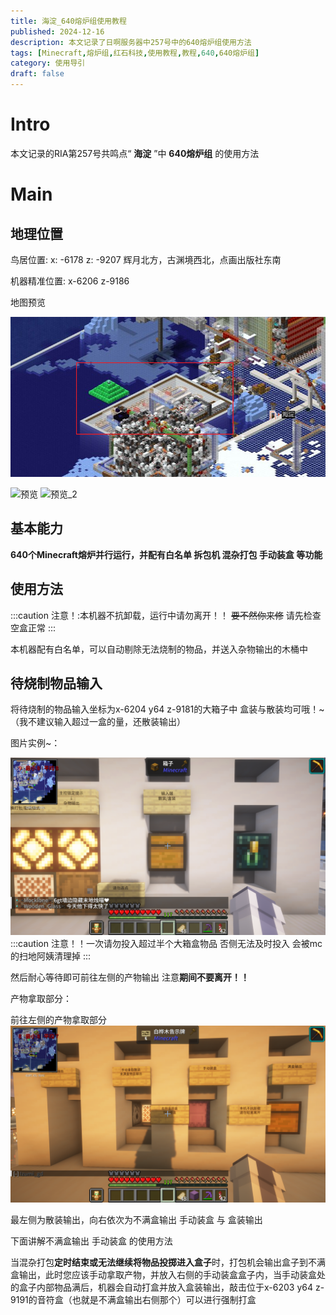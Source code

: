 ```yaml
---
title: 海淀_640熔炉组使用教程
published: 2024-12-16
description: 本文记录了日啊服务器中257号中的640熔炉组使用方法
tags: [Minecraft,熔炉组,红石科技,使用教程,教程,640,640熔炉组]
category: 使用导引
draft: false
---
```


# Intro
本文记录的RIA第257号共鸣点“ **海淀** ”中 **640熔炉组** 的使用方法

# Main
## 地理位置
鸟居位置: x: -6178 z: -9207 辉月北方，古渊境西北，点画出版社东南

机器精准位置: x-6206 z-9186

地图预览

![640熔炉组地图预览](./640_preview.png)

![预览](https://i0.hdslb.com/bfs/article/bb1eec33ba8533e4210ea5e58d47e352452972510.png@1e_1c.webp)
![预览_2](https://i0.hdslb.com/bfs/article/6d892ee0b382ddbce95a7d1408112554452972510.png@1e_1c.webp)

## 基本能力
**640个Minecraft熔炉并行运行，并配有白名单 拆包机 混杂打包 手动装盒 等功能**

## 使用方法
:::caution
注意！:本机器不抗卸载，运行中请勿离开！！ ~~要不然你来修~~ 请先检查空盒正常
:::

本机器配有白名单，可以自动剔除无法烧制的物品，并送入杂物输出的木桶中

## 待烧制物品输入
将待烧制的物品输入坐标为x-6204 y64 z-9181的大箱子中 盒装与散装均可哦！~         （我不建议输入超过一盒的量，还散装输出）

图片实例~：

![待烧制物品输入位置](./awaiting.png)
:::caution
注意！！一次请勿投入超过半个大箱盒物品 否侧无法及时投入 会被mc的扫地阿姨清理掉
:::

然后耐心等待即可前往左侧的产物输出 注意**期间不要离开！！**

产物拿取部分：

前往左侧的产物拿取部分
![产物拿取部分位置](./pickup.png)

最左侧为散装输出，向右依次为不满盒输出 手动装盒 与 盒装输出

下面讲解不满盒输出 手动装盒 的使用方法

当混杂打包**定时结束或无法继续将物品投掷进入盒子**时，打包机会输出盒子到不满盒输出，此时您应该手动拿取产物，并放入右侧的手动装盒盒子内，当手动装盒处的盒子内部物品满后，机器会自动打盒并放入盒装输出，敲击位于x-6203 y64 z-9191的音符盒（也就是不满盒输出右侧那个）可以进行强制打盒